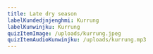 ```yaml
---
title: Late dry season
labelKundedjnjenghmi: Kurrung
labelKunwinjku: Kurrung
quizItemImage: /uploads/kurrung.jpeg
quizItemAudioKunwinjku: /uploads/kurrung.mp3
---
```

